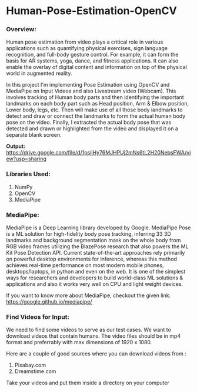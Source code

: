 # Human-Pose-Estimation-OpenCV

### Overview:
Human pose estimation from video plays a critical role in various applications such as quantifying physical exercises, sign language recognition, and full-body gesture control. For example, it can form the basis for AR systems, yoga, dance, and fitness applications. It can also enable the overlay of digital content and information on top of the physical world in augmented reality.

In this project I'm implementing Pose Estimation using OpenCV and MediaPipe on Input Videos and also Livestream video (Webcam). This involves tracking of Human body parts and then identifying the important landmarks on each body part such as Head position, Arm & Elbow position, Lower body, legs, etc. Then will make use of all those body landmarks to detect and draw or connect the landmarks to form the actual human body pose on the video. Finally, I extracted the actual body pose that was detected and drawn or highlighted from the video and displayed it on a separate blank screen.

<b>Output: </b>https://drive.google.com/file/d/1psjlHy76MJHPUj2mNs6tL2H20NebsFWA/view?usp=sharing

### Libraries Used:
<ol>
  <li>NumPy</li>
  <li>OpenCV</li>
  <li>MediaPipe</li>
  </ol>

### MediaPipe:
MediaPipe is a Deep Learning library developed by Google. MediaPipe Pose is a ML solution for high-fidelity body pose tracking, inferring 33 3D landmarks and background segmentation mask on the whole body from RGB video frames utilizing the BlazePose research that also powers the ML Kit Pose Detection API. Current state-of-the-art approaches rely primarily on powerful desktop environments for inference, whereas this method achieves real-time performance on most modern mobile phones, desktops/laptops, in python and even on the web. It is one of the simplest ways for researchers and developers to build world-class ML solutions & applications and also it works very well on CPU and light weight devices.

If you want to know more about MediaPipe, checkout the given link:  https://google.github.io/mediapipe/

### Find Videos for Input:
We need to find some videos to serve as our test cases.
We want to download videos that contain humans. The video files should be in mp4 format and preferrably with max dimensions of 1920 x 1080.

Here are a couple of good sources where you can download videos from :
<ol>
 <li>Pixabay.com</li> 
 <li>Dreamstime.com</li>
</ol> 

Take your videos and put them inside a directory on your computer
